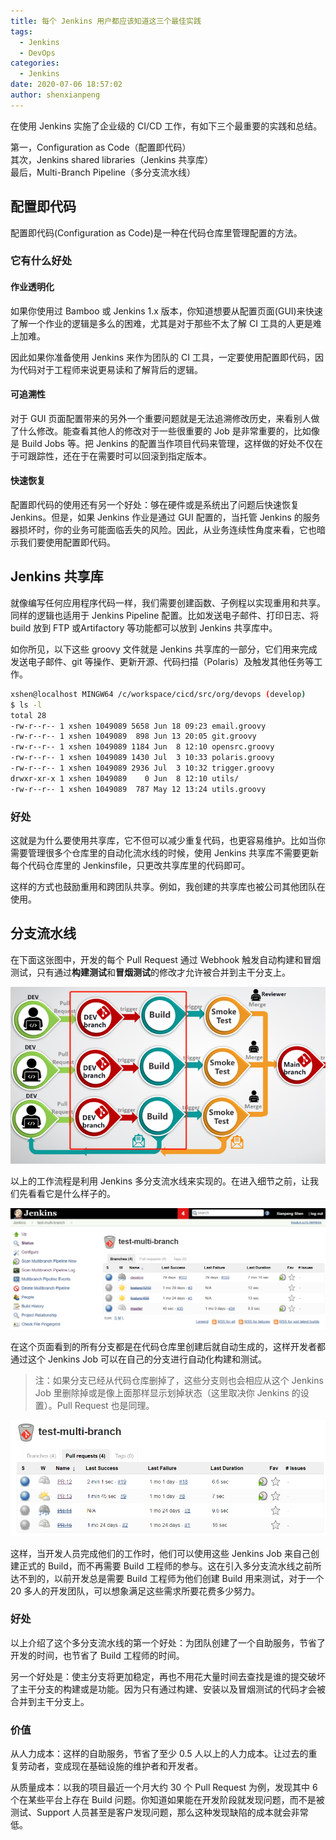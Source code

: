 ```yaml
---
title: 每个 Jenkins 用户都应该知道这三个最佳实践
tags:
  - Jenkins
  - DevOps
categories:
  - Jenkins
date: 2020-07-06 18:57:02
author: shenxianpeng
---
```


​在使用 Jenkins 实施了企业级的 CI/CD 工作，有如下三个最重要的实践和总结。

第一，Configuration as Code（配置即代码）\
其次，Jenkins shared libraries（Jenkins 共享库）\
最后，Multi-Branch Pipeline（多分支流水线）

## 配置即代码

配置即代码(Configuration as Code)是一种在代码仓库里管理配置的方法。

### 它有什么好处

#### 作业透明化

<!-- more -->

如果你使用过 Bamboo 或 Jenkins 1.x 版本，你知道想要从配置页面(GUI)来快速了解一个作业的逻辑是多么的困难，尤其是对于那些不太了解 CI 工具的人更是难上加难。

因此如果你准备使用 Jenkins 来作为团队的 CI 工具，一定要使用配置即代码，因为代码对于工程师来说更易读和了解背后的逻辑。

#### 可追溯性

对于 GUI 页面配置带来的另外一个重要问题就是无法追溯修改历史，来看别人做了什么修改。能查看其他人的修改对于一些很重要的 Job 是非常重要的，比如像是 Build Jobs 等。把 Jenkins 的配置当作项目代码来管理，这样做的好处不仅在于可跟踪性，还在于在需要时可以回滚到指定版本。

#### 快速恢复

配置即代码的使用还有另一个好处：够在硬件或是系统出了问题后快速恢复 Jenkins。但是，如果 Jenkins 作业是通过 GUI 配置的，当托管 Jenkins 的服务器损坏时，你的业务可能面临丢失的风险。因此，从业务连续性角度来看，它也暗示我们要使用配置即代码。

## Jenkins 共享库

就像编写任何应用程序代码一样，我们需要创建函数、子例程以实现重用和共享。同样的逻辑也适用于 Jenkins Pipeline 配置。比如发送电子邮件、打印日志、将 build 放到 FTP 或Artifactory 等功能都可以放到 Jenkins 共享库中。

如你所见，以下这些 groovy 文件就是 Jenkins 共享库的一部分，它们用来完成发送电子邮件、git 等操作、更新开源、代码扫描（Polaris）及触发其他任务等工作。

```bash
xshen@localhost MINGW64 /c/workspace/cicd/src/org/devops (develop)
$ ls -l
total 28
-rw-r--r-- 1 xshen 1049089 5658 Jun 18 09:23 email.groovy
-rw-r--r-- 1 xshen 1049089  898 Jun 13 20:05 git.groovy
-rw-r--r-- 1 xshen 1049089 1184 Jun  8 12:10 opensrc.groovy
-rw-r--r-- 1 xshen 1049089 1430 Jul  3 10:33 polaris.groovy
-rw-r--r-- 1 xshen 1049089 2936 Jul  3 10:32 trigger.groovy
drwxr-xr-x 1 xshen 1049089    0 Jun  8 12:10 utils/
-rw-r--r-- 1 xshen 1049089  787 May 12 13:24 utils.groovy
```
### 好处

这就是为什么要使用共享库，它不但可以减少重复代码，也更容易维护。比如当你需要管理很多个仓库里的自动化流水线的时候，使用 Jenkins 共享库不需要更新每个代码仓库里的 Jenkinsfile，只更改共享库里的代码即可。

这样的方式也鼓励重用和跨团队共享。例如，我创建的共享库也被公司其他团队在使用。

## 分支流水线

在下面这张图中，开发的每个 Pull Request 通过 Webhook 触发自动构建和冒烟测试，只有通过**构建测试**和**冒烟测试**的修改才允许被合并到主干分支上。

![Pull Request 流程图](jenkins-best-practice-cn/pull-request.png)

以上的工作流程是利用 Jenkins 多分支流水线来实现的。在进入细节之前，让我们先看看它是什么样子的。

![Multi-Branch Pepeline Branches](jenkins-best-practice-cn/multi-branches.png)

在这个页面看到的所有分支都是在代码仓库里创建后就自动生成的，这样开发者都通过这个 Jenkins Job 可以在自己的分支进行自动化构建和测试。

> 注：如果分支已经从代码仓库删掉了，这些分支则也会相应从这个 Jenkins Job 里删除掉或是像上面那样显示划掉状态（这里取决你 Jenkins 的设置）。Pull Request 也是同理。

![Multi-Branch Pepeline Pull Requests](jenkins-best-practice-cn/multi-pull-request.png)

这样，当开发人员完成他们的工作时，他们可以使用这些 Jenkins Job 来自己创建正式的 Build，而不再需要 Build 工程师的参与。这在引入多分支流水线之前所达不到的，以前开发总是需要 Build 工程师为他们创建 Build 用来测试，对于一个 20 多人的开发团队，可以想象满足这些需求所要花费多少努力。

### 好处

以上介绍了这个多分支流水线的第一个好处：为团队创建了一个自助服务，节省了开发的时间，也节省了 Build 工程师的时间。

另一个好处是：使主分支将更加稳定，再也不用花大量时间去查找是谁的提交破坏了主干分支的构建或是功能。因为只有通过构建、安装以及冒烟测试的代码才会被合并到主干分支上。

### 价值

从人力成本：这样的自助服务，节省了至少 0.5 人以上的人力成本。让过去的重复劳动者，变成现在基础设施的维护者和开发者。

从质量成本：以我的项目最近一个月大约 30 个 Pull Request 为例，发现其中 6 个在某些平台上存在 Build 问题。你知道如果能在开发阶段就发现问题，而不是被测试、Support 人员甚至是客户发现问题，那么这种发现缺陷的成本就会非常低。


